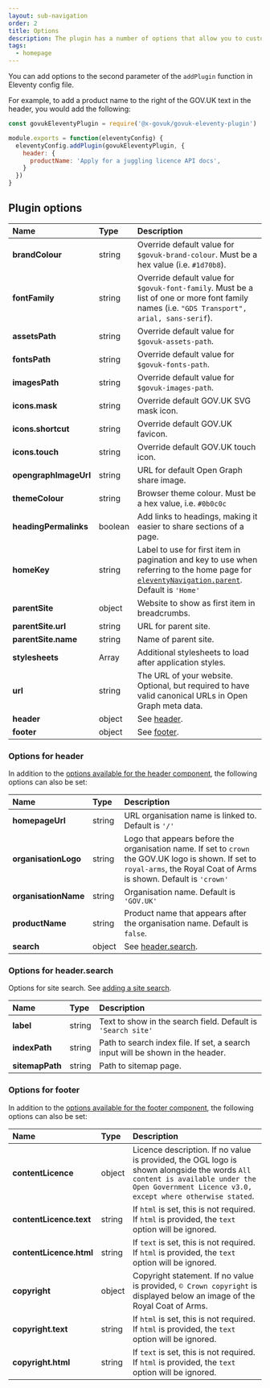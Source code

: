 ```yaml
---
layout: sub-navigation
order: 2
title: Options
description: The plugin has a number of options that allow you to customise the appearance of your website.
tags:
  - homepage
---
```


You can add options to the second parameter of the `addPlugin` function in Eleventy config file.

For example, to add a product name  to the right of the GOV.UK text in the header, you would add the following:

```js
const govukEleventyPlugin = require('@x-govuk/govuk-eleventy-plugin')

module.exports = function(eleventyConfig) {
  eleventyConfig.addPlugin(govukEleventyPlugin, {
    header: {
      productName: 'Apply for a juggling licence API docs',
    }
  })
}
```

## Plugin options

| Name | Type | Description |
| :--- | :--- | :---------- |
| **brandColour** | string | Override default value for `$govuk-brand-colour`. Must be a hex value (i.e. `#1d70b8`). |
| **fontFamily** | string | Override default value for `$govuk-font-family`. Must be a list of one or more font family names (i.e. `"GDS Transport", arial, sans-serif`).
| **assetsPath** | string | Override default value for `$govuk-assets-path`. |
| **fontsPath** | string | Override default value for `$govuk-fonts-path`. |
| **imagesPath** | string | Override default value for `$govuk-images-path`. |
| **icons.mask** | string | Override default GOV.UK SVG mask icon. |
| **icons.shortcut** | string | Override default GOV.UK favicon. |
| **icons.touch** | string | Override default GOV.UK touch icon. |
| **opengraphImageUrl** | string | URL for default Open Graph share image. |
| **themeColour** | string | Browser theme colour. Must be a hex value, i.e. `#0b0c0c` |
| **headingPermalinks** | boolean | Add links to headings, making it easier to share sections of a page. |
| **homeKey** | string | Label to use for first item in pagination and key to use when referring to the home page for [`eleventyNavigation.parent`](https://www.11ty.dev/docs/plugins/navigation/). Default is `'Home'` |
| **parentSite** | object | Website to show as first item in breadcrumbs. |
| **parentSite.url** | string | URL for parent site. |
| **parentSite.name** | string | Name of parent site. |
| **stylesheets** | Array | Additional stylesheets to load after application styles. |
| **url** | string | The URL of your website. Optional, but required to have valid canonical URLs in Open Graph meta data. |
| **header** | object | See [header](#options-for-header). |
| **footer** | object | See [footer](#options-for-footer). |

### Options for header

In addition to the [options available for the header component](https://design-system.service.gov.uk/components/header/), the following options can also be set:

| Name | Type | Description |
| :--- | :--- | :---------- |
| **homepageUrl** | string | URL organisation name is linked to. Default is `'/'` |
| **organisationLogo** | string | Logo that appears before the organisation name. If set to `crown` the GOV.UK logo is shown. If set to `royal-arms`, the Royal Coat of Arms is shown. Default is `'crown'` |
| **organisationName** | string | Organisation name. Default is `'GOV.UK'` |
| **productName** | string | Product name that appears after the organisation name. Default is `false`. |
| **search** | object | See [header.search](#options-for-header.search). |

### Options for header.search

Options for site search. See [adding a site search](../search).

| Name | Type | Description |
| :--- | :--- | :---------- |
| **label** | string | Text to show in the search field. Default is `'Search site'` |
| **indexPath** | string | Path to search index file. If set, a search input will be shown in the header. |
| **sitemapPath** | string | Path to sitemap page. |

### Options for footer

In addition to the [options available for the footer component](https://design-system.service.gov.uk/components/footer/), the following options can also be set:

| Name | Type | Description |
| :--- | :--- | :---------- |
| **contentLicence** | object | Licence description. If no value is provided, the OGL logo is shown alongside the words `All content is available under the Open Government Licence v3.0, except where otherwise stated`. |
| **contentLicence.text** | string | If `html` is set, this is not required. If `html` is provided, the `text` option will be ignored. |
| **contentLicence.html** | string | If `text` is set, this is not required. If `html` is provided, the `text` option will be ignored. |
| **copyright** | object | Copyright statement. If no value is provided, `© Crown copyright` is displayed below an image of the Royal Coat of Arms. |
| **copyright.text** | string | If `html` is set, this is not required. If `html` is provided, the `text` option will be ignored. |
| **copyright.html** | string | If `text` is set, this is not required. If `html` is provided, the `text` option will be ignored. |
